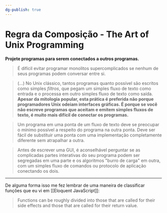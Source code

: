 ```yaml
---
dg-publish: true
---
```

# Regra da Composição - The Art of Unix Programming

**Projete programas para serem conectados a outros programas.**

> É difícil evitar programar monolitos supercomplicados se nenhum de seus programas podem conversar entre si.

> (...) No Unix clássico, tantos programas quanto possível são escritos como simples *filtros*, que pegam um simples fluxo de texto como entrada e o processa em outro simples fluxo de texto como saída.
> **Apesar da mitologia popular, esta prática é preferida não porque programadores Unix odeiam interfaces gráficas. É porque se você não escreve programas que aceitam e emitem simples fluxos de texto, é muito mais difícil de conectar os programas.**

> Um programa em uma ponta de um fluxo de texto deve se preocupar o mínimo possível a respeito do programa na outra ponta. Deve ser fácil de substituir uma ponta com uma implementação completamente diferente sem atrapalhar a outra.

> Antes de escrever uma GUI, é aconselhável perguntar se as complicadas partes interativas do seu programa podem ser segregadas em uma parte e os algoritmos "burro de carga" em outra, com um simples fluxo de comandos ou protocolo de aplicação conectando os dois.

---

De alguma forma isso me fez lembrar de uma maneira de classificar funções que eu vi em [[Eloquent JavaScript]]:

> Functions can be roughly divided into those that are called for their side effects and those that are called for their return value.
